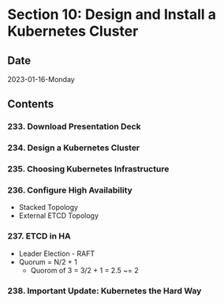 # Section 10: Design and Install a Kubernetes Cluster

## Date

2023-01-16-Monday

## Contents

### 233. Download Presentation Deck

### 234. Design a Kubernetes Cluster

### 235. Choosing Kubernetes Infrastructure

### 236. Configure High Availability

- Stacked Topology
- External ETCD Topology

### 237. ETCD in HA

- Leader Election - RAFT
- Quorum = N/2 + 1
  - Quorom of 3 = 3/2 + 1 = 2.5 ~= 2

### 238. Important Update: Kubernetes the Hard Way
